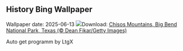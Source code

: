 ## History Bing Wallpaper
Wallpaper date: 2025-06-13
![](https://www.bing.com/th?id=OHR.BigBendChisos_EN-US9433220487_UHD.jpg&w=1000)Download: [Chisos Mountains, Big Bend National Park, Texas (© Dean Fikar/Getty Images)](https://www.bing.com/th?id=OHR.BigBendChisos_EN-US9433220487_UHD.jpg)

Auto get programm by LtgX
